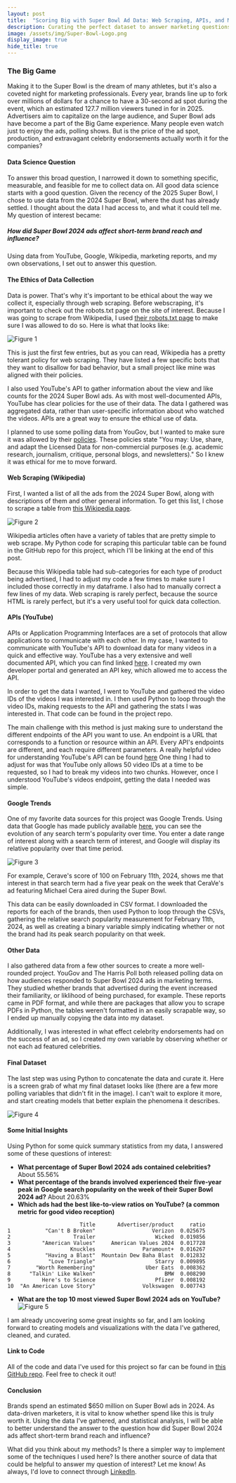 ```yaml
---
layout: post
title:  "Scoring Big with Super Bowl Ad Data: Web Scraping, APIs, and More!"
description: Curating the perfect dataset to answer marketing questions doesn't have to be complicated. In this post, I'll let you in on the techniques I used to create my Super Bowl Ad dataset.
image: /assets/img/Super-Bowl-Logo.png
display_image: true
hide_title: true
---
```

### The Big Game

Making it to the Super Bowl is the dream of many athletes, but it's also a coveted night for marketing professionals. Every year, brands line up to fork over millions of dollars for a chance to have a 30-second ad spot during the event, which an estimated 127.7 million viewers tuned in for in 2025. Advertisers aim to capitalize on the large audience, and Super Bowl ads have become a part of the Big Game experience. Many people even watch just to enjoy the ads, polling shows. But is the price of the ad spot, production, and extravagant celebrity endorsements actually worth it for the companies?

#### Data Science Question

To answer this broad question, I narrowed it down to something specific, measurable, and feasible for me to collect data on. All good data science starts with a good question. Given the recency of the 2025 Super Bowl, I chose to use data from the 2024 Super Bowl, where the dust has already settled. I thought about the data I had access to, and what it could tell me. My question of interest became:

##### How did Super Bowl 2024 ads affect short-term brand reach and influence?

Using data from YouTube, Google, Wikipedia, marketing reports, and my own observations, I set out to answer this question.

#### The Ethics of Data Collection

Data is power. That's why it's important to be ethical about the way we collect it, especially through web scraping. Before webscraping, it's important to check out the robots.txt page on the site of interest. Because I was going to scrape from Wikipedia, I used [their robots.txt page](https://en.wikipedia.org/robots.txt) to make sure I was allowed to do so. Here is what that looks like:

![Figure 1](https://sofiadscribner.github.io/insights-unlocked-blog/assets/img/robots.png)

This is just the first few entries, but as you can read, Wikipedia has a pretty tolerant policy for web scraping. They have listed a few specific bots that they want to disallow for bad behavior, but a small project like mine was aligned with their policies.

I also used YouTube's API to gather information about the view and like counts for the 2024 Super Bowl ads. As with most well-documented APIs, YouTube has clear policies for the use of their data. The data I gathered was aggregated data, rather than user-specific information about who watched the videos. APIs are a great way to ensure the ethical use of data.

I planned to use some polling data from YouGov, but I wanted to make sure it was allowed by their [policies](https://business.yougov.com/public-data-license). These policies state "You may: Use, share, and adapt the Licensed Data for non-commercial purposes (e.g. academic research, journalism, critique, personal blogs, and newsletters)." So I knew it was ethical for me to move forward.

#### Web Scraping (Wikipedia)

First, I wanted a list of all the ads from the 2024 Super Bowl, along with descriptions of them and other general information. To get this list, I chose to scrape a table from [this Wikipedia page](https://en.wikipedia.org/wiki/List_of_Super_Bowl_commercials). 

![Figure 2](https://sofiadscribner.github.io/insights-unlocked-blog/assets/img/wikipedia.png)

Wikipedia articles often have a variety of tables that are pretty simple to web scrape. My Python code for scraping this particular table can be found in the GitHub repo for this project, which I'll be linking at the end of this post. 

Because this Wikipedia table had sub-categories for each type of product being advertised, I had to adjust my code a few times to make sure I included those correctly in my dataframe. I also had to manually correct a few lines of my data. Web scraping is rarely perfect, because the source HTML is rarely perfect, but it's a very useful tool for quick data collection.

#### APIs (YouTube)

APIs or Application Programming Interfaces are a set of protocols that allow applications to communicate with each other. In my case, I wanted to communicate with YouTube's API to download data for many videos in a quick and effective way. YouTube has a very extensive and well documented API, which you can find linked [here](https://developers.google.com/youtube/v3/docs/). I created my own developer portal and generated an API key, which allowed me to access the API.

In order to get the data I wanted, I went to YouTube and gathered the video IDs of the videos I was interested in. I then used Python to loop through the video IDs, making requests to the API and gathering the stats I was interested in. That code can be found in the project repo.

The main challenge with this method is just making sure to understand the different endpoints of the API you want to use. An endpoint is a URL that corresponds to a function or resource within an API. Every API's endpoints are different, and each require different parameters. A really helpful video for understanding YouTube's API can be found [here](https://youtu.be/D56_Cx36oGY?si=em14cpnwbhVNsQjj) One thing I had to adjust for was that YouTube only allows 50 video IDs at a time to be requested, so I had to break my videos into two chunks. However, once I understood YouTube's videos endpoint, getting the data I needed was simple.

#### Google Trends

One of my favorite data sources for this project was Google Trends. Using data that Google has made publicly available [here](https://trends.google.com/trends/), you can see the evolution of any search term's popularity over time. You enter a date range of interest along with a search term of interest, and Google will display its relative popularity over that time period.

![Figure 3](https://sofiadscribner.github.io/insights-unlocked-blog/assets/img/google.png)

For example, Cerave's score of 100 on February 11th, 2024, shows me that interest in that search term had a five year peak on the week that CeraVe's ad featuring Michael Cera aired during the Super Bowl.

This data can be easily downloaded in CSV format. I downloaded the reports for each of the brands, then used Python to loop through the CSVs, gathering the relative search popularity measurement for February 11th, 2024, as well as creating a binary variable simply indicating whether or not the brand had its peak search popularity on that week.

#### Other Data

I also gathered data from a few other sources to create a more well-rounded project. YouGov and The Harris Poll both released polling data on how audiences responded to Super Bowl 2024 ads in marketing terms. They studied whether brands that advertised during the event increased their familiarity, or liklihood of being purchased, for example. These reports came in PDF format, and while there are packages that allow you to scrape PDFs in Python, the tables weren't formatted in an easily scrapable way, so I ended up manually copying the data into my dataset. 
 
Additionally, I was interested in what effect celebrity endorsements had on the success of an ad, so I created my own variable by observing whether or not each ad featured celebrities.

#### Final Dataset

The last step was using Python to concatenate the data and curate it. Here is a screen grab of what my final dataset looks like (there are a few more polling variables that didn't fit in the image). I can't wait to explore it more, and start creating models that better explain the phenomena it describes.

![Figure 4](https://sofiadscribner.github.io/insights-unlocked-blog/assets/img/df.png)

#### Some Initial Insights

Using Python for some quick summary statistics from my data, I answered some of these questions of interest:

- **What percentage of Super Bowl 2024 ads contained celebrities?** About 55.56%
- **What percentage of the brands involved experienced their five-year peak in Google search popularity on the week of their Super Bowl 2024 ad?** About 20.63%
- **Which ads had the best like-to-view ratios on YouTube? (a common metric for good video reception)**
```
                       Title       Advertiser/product     ratio
1           "Can't B Broken"                  Verizon  0.025675
2                    Trailer                   Wicked  0.019856
3          "American Values"     American Values 2024  0.017728
4                   Knuckles               Paramount+  0.016267
5           "Having a Blast"  Mountain Dew Baha Blast  0.012832
6            "Love Triangle"                   Starry  0.009895
7        "Worth Remembering"                Uber Eats  0.008362
8      "Talkin' Like Walken"                      BMW  0.008290
9          Here's to Science                   Pfizer  0.008192
10  "An American Love Story"               Volkswagen  0.007743
```
- **What are the top 10 most viewed Super Bowl 2024 ads on YouTube?**
![Figure 5](https://sofiadscribner.github.io/insights-unlocked-blog/assets/img/youtube_top_ten.png)

I am already uncovering some great insights so far, and I am looking forward to creating models and visualizations with the data I've gathered, cleaned, and curated.

#### Link to Code

All of the code and data I've used for this project so far can be found in [this GitHub repo](https://github.com/sofiadscribner/Super_Bowl_Project). Feel free to check it out!

#### Conclusion

Brands spend an estimated $650 million on Super Bowl ads in 2024. As data-driven marketers, it is vital to know whether spend like this is truly worth it. Using the data I've gathered, and statistical analysis, I will be able to better understand the answer to the question how did Super Bowl 2024 ads affect short-term brand reach and influence?

What did you think about my methods? Is there a simpler way to implement some of the techniques I used here? Is there another source of data that could be helpful to answer my question of interest? Let me know! As always, I'd love to connect through [LinkedIn](https://www.linkedin.com/in/sofia-scribner/).